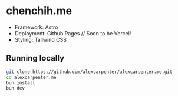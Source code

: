 # chenchih.me

- Framework: Astro
- Deployment: Github Pages
// Soon to be Vercel!
- Styling: Tailwind CSS

## Running locally

```bash
git clone https://github.com/alexcarpenter/alexcarpenter.me.git
cd alexcarpenter.me
bun install
bun dev
```
